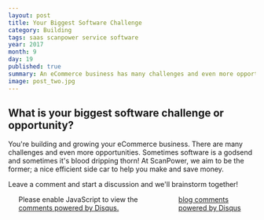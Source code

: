 ```yaml
---
layout: post
title: Your Biggest Software Challenge
category: Building
tags: saas scanpower service software
year: 2017
month: 9
day: 19 
published: true
summary: An eCommerce business has many challenges and even more opportunities
image: post_two.jpg
---
```

## What is your biggest software challenge or opportunity?

You're building and growing your eCommerce business. There are many challenges and even more opportunities. Sometimes software is a godsend and sometimes it's blood dripping thorn! At ScanPower, we aim to be the former; a nice efficient side car to help you make and save money.

Leave a comment and start a discussion and we'll brainstorm together!

<div class="row">
<div class="span9 columns">
<div id="disqus_thread"></div>
<script type="text/javascript">
var disqus_shortname = 'softserve'; // required: replace example with your forum shortname
var disqus_identifier = '{{ page.url }}';
var disqus_url = 'http://pretherford.github.com{{ page.url }}';
(function() {
var dsq = document.createElement('script'); dsq.type = 'text/javascript'; dsq.async = true;
dsq.src = 'http://' + disqus_shortname + '.disqus.com/embed.js';
(document.getElementsByTagName('head')[0] || document.getElementsByTagName('body')[0]).appendChild(dsq);
})();
</script>
<noscript>Please enable JavaScript to view the <a href="http://disqus.com/?ref_noscript">comments powered by Disqus.</a></noscript>
<a href="http://disqus.com" class="dsq-brlink">blog comments powered by <span class="logo-disqus">Disqus</span></a>
</div>
</div>

<!-- Twitter -->
<script>!function(d,s,id){var js,fjs=d.getElementsByTagName(s)[0];if(!d.getElementById(id)){js=d.createElement(s);js.id=id;js.src="//platform.twitter.com/widgets.js";fjs.parentNode.insertBefore(js,fjs);}}(document,"script","twitter-wjs");</script>
